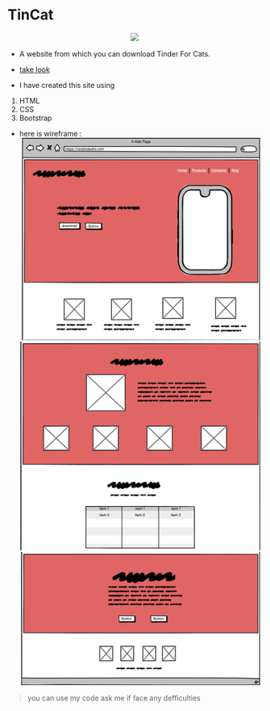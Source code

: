<h1 aling="center"> TinCat </h1>

<p align="center">
  <image src="https://media2.giphy.com/media/BXjqytvu9bKzCUHdzz/giphy.gif?cid=ecf05e475inal199rcp396t17xfldywufb8z8bm7newxdjm0&rid=giphy.gif&ct=s">
</p>
  
  
- A website from which you can download Tinder For Cats.

- [take look](https://ranjitodedra.github.io/TinCat/)

- I have created this site using 
1. HTML
2. CSS
3. Bootstrap

- here is wireframe :
![alt text](https://github.com/ranjitodedra/TinCat/blob/main/images/1.png)
![alt text](https://github.com/ranjitodedra/TinCat/blob/main/images/2.png)
![alt text](https://github.com/ranjitodedra/TinCat/blob/main/images/3.png)

> you can use my code ask me if face any defficulties 
